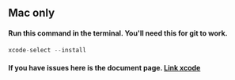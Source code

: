 ## Mac only

#### Run this command in the terminal. You'll need this for git to work.
```js
xcode-select --install
```
#### If you have issues here is the document page. [Link xcode](https://mac.install.guide/commandlinetools/7.html)
